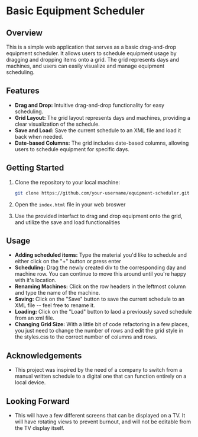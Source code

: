 # Basic Equipment Scheduler

## Overview

This is a simple web application that serves as a basic drag-and-drop equipment scheduler. It allows users to schedule equipment usage by dragging and dropping items onto a grid. The grid represents days and machines, and users can easily visualize and manage equipment scheduling.

## Features

- **Drag and Drop:** Intuitive drag-and-drop functionality for easy scheduling.
- **Grid Layout:** The grid layout represents days and machines, providing a clear visualization of the schedule.
- **Save and Load:** Save the current schedule to an XML file and load it back when needed.
- **Date-based Columns:** The grid includes date-based columns, allowing users to schedule equipment for specific days.

## Getting Started

1. Clone the repository to your local machine:

   ```bash
   git clone https://github.com/your-username/equipment-scheduler.git

2. Open the `index.html` file in your web broswer
3. Use the provided interfact to drag and drop equipment onto the grid, and utilize the save and load functionalities 

## Usage 
- **Adding scheduled items:** Type the material you'd like to schedule and either click on the "+" button or press enter
- **Scheduling:** Drag the newly created div to the corresponding day and machine row. You can continue to move this around until you're happy with it's location.
- **Renaming Machines:** Click on the row headers in the leftmost column and type the name of the machine.
- **Saving:** Click on the "Save" button to save the current schedule to an XML file -- feel free to rename it.
- **Loading:** Click on the "Load" button to laod a previously saved schedule from an xml file.
- **Changing Grid Size:** With a little bit of code refactoring in a few places, you just need to change the number of rows and edit the grid style in the styles.css to the correct number of columns and rows.

## Acknowledgements 
- This project was inspired by the need of a company to switch from a manual written schedule to a digital one that can function entirely on a local device.

## Looking Forward 
- This will have a few different screens that can be displayed on a TV. It will have rotating views to prevent burnout, and will not be editable from the TV display itself.